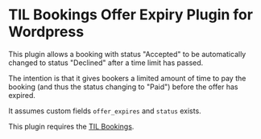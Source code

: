 # TIL Bookings Offer Expiry Plugin for Wordpress

This plugin allows a booking with status "Accepted" to be automatically
changed to status "Declined" after a time limit has passed.

The intention is that it gives bookers a limited amount of time to pay
the booking (and thus the status changing to "Paid") before the offer
has expired.

It assumes custom fields `offer_expires` and `status` exists.

This plugin requires the [TIL Bookings](https://github.com/tobyink-bookings/booking-core).
